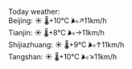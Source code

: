 Today weather:  
Beijing: ☀️   🌡️+10°C 🌬️↗11km/h  
Tianjin: ☀️   🌡️+8°C 🌬️→11km/h  
Shijiazhuang: ☀️   🌡️+9°C 🌬️↑11km/h  
Tangshan: ☀️   🌡️+10°C 🌬️↘11km/h  
